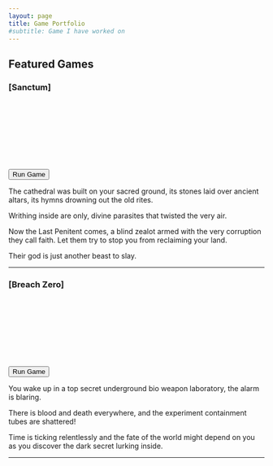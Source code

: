 ```yaml
---
layout: page
title: Game Portfolio
#subtitle: Game I have worked on
---
```


## Featured Games

<script>
function loadGame(containerId, gameId) {
    const button = document.getElementById('button-' + containerId);
    const frame = document.getElementById(containerId);
    button.style.display = 'none';
    frame.src = `https://itch.io/embed-upload/${gameId}?color=000000`;
    frame.style.display = 'block';
}
</script>

### [Sanctum]
<div class="game-container">
    <button id="button-sanctum" class="load-button" onclick="loadGame('sanctum', '13665764')">Run Game</button>
    <iframe id="sanctum" class="game-frame" frameborder="0" 
            allowfullscreen="">
        <a href="https://trev3lyan.itch.io/sanctum">Play Sanctum on itch.io</a>
    </iframe>
</div>

The cathedral was built on your sacred ground, its stones laid over ancient altars, its hymns drowning out the old rites. 

Writhing inside are only, divine parasites that twisted the very air.

Now the Last Penitent comes, a blind zealot armed with the very corruption they call faith. Let them try to stop you from reclaiming your land. 

Their god is just another beast to slay.

---

### [Breach Zero]
<div class="game-container">
    <button id="button-breachzero" class="load-button" onclick="loadGame('breachzero', '12810672')">Run Game</button>
    <iframe id="breachzero" class="game-frame" frameborder="0" 
            allowfullscreen="">
        <a href="https://finbox-entertainment.itch.io/breach-zero">Play Breach Zero on itch.io</a>
    </iframe>
</div>

You wake up in a top secret underground bio weapon laboratory, the alarm is blaring.

There is blood and death everywhere, and the experiment containment tubes are shattered!

Time is ticking relentlessly and the fate of the world might depend on you as you discover the dark secret lurking inside.

---